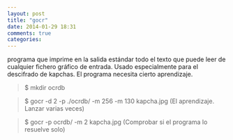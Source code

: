 ```yaml
---
layout: post
title: "gocr"
date: 2014-01-29 18:31
comments: true
categories: 
---
```

programa que imprime en la salida estándar todo el texto que puede leer de cualquier fichero gráfico de entrada. Usado especialmente para el descifrado de kapchas. El programa necesita cierto aprendizaje.

>$ mkdir ocrdb

>$ gocr -d 2 -p ./ocrdb/ -m 256 -m 130 kapcha.jpg (El aprendizaje. Lanzar varias veces)

>$ gocr -p ocrdb/ -m 2 kapcha.jpg (Comprobar si el programa lo resuelve solo)


